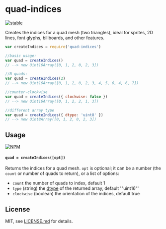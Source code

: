 # quad-indices

[![stable](http://badges.github.io/stability-badges/dist/stable.svg)](http://github.com/badges/stability-badges)

Creates the indices for a quad mesh (two triangles), ideal for sprites, 2D lines, font glyphs, billboards, and other features. 

```js
var createIndices = require('quad-indices')

//basic usage:
var quad = createIndices()
// --> new Uint16Array([0, 1, 2, 0, 2, 3])

//N quads:
var quad = createIndices(2)
// --> new Uint16Array([0, 1, 2, 0, 2, 3, 4, 5, 6, 4, 6, 7])

//counter-clockwise
var quad = createIndices({ clockwise: false })
// --> new Uint16Array([0, 1, 2, 2, 1, 3])

//different array type
var quad = createIndices({ dtype: 'uint8' })
// --> new Uint8Array([0, 1, 2, 0, 2, 3])
```

## Usage

[![NPM](https://nodei.co/npm/quad-indices.png)](https://www.npmjs.com/package/quad-indices)

#### `quad = createIndices([opt])`

Returns the indices for a quad mesh. `opt` is optional; it can be a number (the `count` or number of quads to return), or a list of options:

- `count` the number of quads to index, default 1
- `type` (string) the [dtype](https://www.npmjs.com/package/dtype) of the returned array, default '"uint16"'
- `clockwise` (boolean) the orientation of the indices, default true

## License

MIT, see [LICENSE.md](http://github.com/Jam3/quad-indices/blob/master/LICENSE.md) for details.

